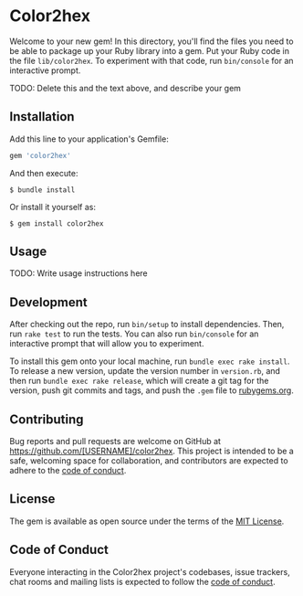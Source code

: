 # Color2hex

Welcome to your new gem! In this directory, you'll find the files you need to be able to package up your Ruby library into a gem. Put your Ruby code in the file `lib/color2hex`. To experiment with that code, run `bin/console` for an interactive prompt.

TODO: Delete this and the text above, and describe your gem

## Installation

Add this line to your application's Gemfile:

```ruby
gem 'color2hex'
```

And then execute:

    $ bundle install

Or install it yourself as:

    $ gem install color2hex

## Usage

TODO: Write usage instructions here

## Development

After checking out the repo, run `bin/setup` to install dependencies. Then, run `rake test` to run the tests. You can also run `bin/console` for an interactive prompt that will allow you to experiment.

To install this gem onto your local machine, run `bundle exec rake install`. To release a new version, update the version number in `version.rb`, and then run `bundle exec rake release`, which will create a git tag for the version, push git commits and tags, and push the `.gem` file to [rubygems.org](https://rubygems.org).

## Contributing

Bug reports and pull requests are welcome on GitHub at https://github.com/[USERNAME]/color2hex. This project is intended to be a safe, welcoming space for collaboration, and contributors are expected to adhere to the [code of conduct](https://github.com/[USERNAME]/color2hex/blob/master/CODE_OF_CONDUCT.md).


## License

The gem is available as open source under the terms of the [MIT License](https://opensource.org/licenses/MIT).

## Code of Conduct

Everyone interacting in the Color2hex project's codebases, issue trackers, chat rooms and mailing lists is expected to follow the [code of conduct](https://github.com/[USERNAME]/color2hex/blob/master/CODE_OF_CONDUCT.md).
